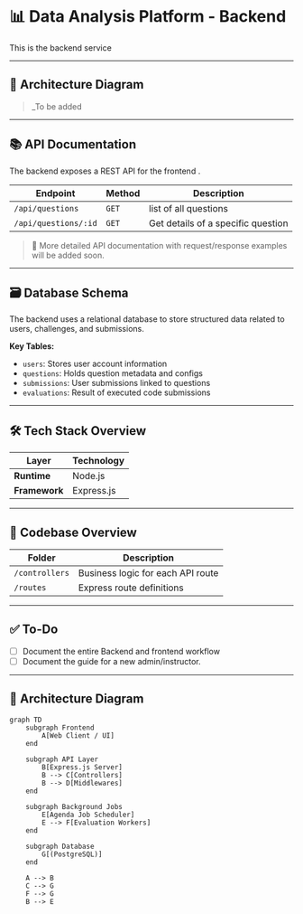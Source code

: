 # 📊 Data Analysis Platform - Backend

This is the backend service 

---

## 🧩 Architecture Diagram

> _To be added

---

## 📚 API Documentation

The backend exposes a REST API for the frontend .

| Endpoint | Method | Description |
|----------|--------|-------------|
| `/api/questions` | `GET` | list of all questions |
| `/api/questions/:id` | `GET` | Get details of a specific question |


> 📌 More detailed API documentation with request/response examples will be added soon.

---

## 🗃️ Database Schema

The backend uses a relational database to store structured data related to users, challenges, and submissions.

**Key Tables:**
- `users`: Stores user account information
- `questions`: Holds question metadata and configs
- `submissions`: User submissions linked to questions
- `evaluations`: Result of executed code submissions




---

## 🛠️ Tech Stack Overview

| Layer | Technology |
|-------|------------|
| **Runtime** | Node.js |
| **Framework** | Express.js |

---

## 🧭 Codebase Overview

| Folder | Description |
|--------|-------------|
| `/controllers` | Business logic for each API route |
| `/routes` | Express route definitions |


---

## ✅ To-Do

- [ ] Document the entire Backend and frontend workflow
- [ ] Document the guide for a new admin/instructor.

---

## 🧩 Architecture Diagram

```mermaid
graph TD
    subgraph Frontend
        A[Web Client / UI]
    end

    subgraph API Layer
        B[Express.js Server]
        B --> C[Controllers]
        B --> D[Middlewares]
    end

    subgraph Background Jobs
        E[Agenda Job Scheduler]
        E --> F[Evaluation Workers]
    end

    subgraph Database
        G[(PostgreSQL)]
    end

    A --> B
    C --> G
    F --> G
    B --> E



